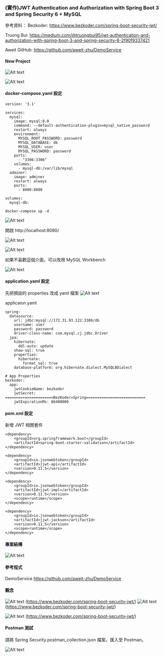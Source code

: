 ### (實作)JWT Authentication and Authorization with Spring Boot 3 and Spring Security 6 + MySQL

參考資料：
Bezkoder:
<https://www.bezkoder.com/spring-boot-security-jwt/>

Truong Bui:
<https://medium.com/@truongbui95/jwt-authentication-and-authorization-with-spring-boot-3-and-spring-security-6-2f90f9337421>

Aweit GitHub:
<https://github.com/aweit-zhu/DemoService>

#### New Project

![Alt text](image-82.png)

![Alt text](image-83.png)

#### docker-compose.yaml 設定

```
version: '3.1'

services:
  mysql:
    image: mysql:8.0
    command: --default-authentication-plugin=mysql_native_password
    restart: always
    environment:
      MYSQL_ROOT_PASSWORD: password
      MYSQL_DATABASE: db
      MYSQL_USER: user
      MYSQL_PASSWORD: password
    ports:
      - "3306:3306"
    volumes:
      - mysql-db:/var/lib/mysql
  adminer:
    image: adminer
    restart: always
    ports:
      - 8080:8080

volumes:
  mysql-db:
```

```
docker-compose up -d
```

![Alt text](image-84.png)

開啟 http://localhost:8080/

![Alt text](image-85.png)

![Alt text](image-86.png)

如果不喜歡這個介面，可以改用 MySQL Workbench

![Alt text](image-87.png)

#### application.yaml 設定

先把預設的 properties 改成 yaml 檔案
![Alt text](image-88.png)

applicaion.yaml
```
spring:
  datasource:
    url: jdbc:mysql://172.31.93.122:3306/db
    username: user
    password: password
    driver-class-name: com.mysql.cj.jdbc.Driver
  jpa:
    hibernate:
      ddl-auto: update
    show-sql: true
    properties:
      hibernate:
        format_sql: true
    database-platform: org.hibernate.dialect.MySQL8Dialect
    
# App Properties
bezkoder:
  app:
    jwtCookieName: bezkoder
    jwtSecret: ======================BezKoder=Spring===========================
    jwtExpirationMs: 86400000
```

#### pom.xml 設定

新增 JWT 相關套件
```
<dependency>
	<groupId>org.springframework.boot</groupId>
	<artifactId>spring-boot-starter-validation</artifactId>
</dependency>

<dependency>
	<groupId>io.jsonwebtoken</groupId>
	<artifactId>jjwt-api</artifactId>
	<version>0.11.5</version>
</dependency>

<dependency>
	<groupId>io.jsonwebtoken</groupId>
	<artifactId>jjwt-impl</artifactId>
	<version>0.11.5</version>
	<scope>runtime</scope>
</dependency>

<dependency>
	<groupId>io.jsonwebtoken</groupId>
	<artifactId>jjwt-jackson</artifactId>
	<version>0.11.5</version>
	<scope>runtime</scope>
</dependency>
```

#### 專案結構

![Alt text](image-89.png)


#### 參考程式

DemoService
<https://github.com/aweit-zhu/DemoService>


#### 觀念

![Alt text](image-91.png)
(<https://www.bezkoder.com/spring-boot-security-jwt/>)
![Alt text](image-90.png)
(<https://www.bezkoder.com/spring-boot-security-jwt/>)

![Alt text](image-92.png)
(<https://www.bezkoder.com/spring-boot-security-jwt/>)

#### Postman 測試

請將 Spring Security.postman_collection.json 檔案，匯入至 Postman。

![Alt text](image-93.png)

